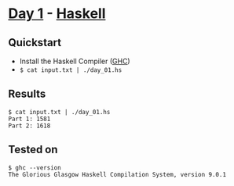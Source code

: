 # [Day 1](https://adventofcode.com/2021/day/1) - [Haskell](https://www.haskell.org/)

## Quickstart
* Install the Haskell Compiler ([GHC](https://www.haskell.org/ghc/))
* `$ cat input.txt | ./day_01.hs`

## Results
```console
$ cat input.txt | ./day_01.hs
Part 1: 1581
Part 2: 1618
```

## Tested on
```console
$ ghc --version
The Glorious Glasgow Haskell Compilation System, version 9.0.1
```